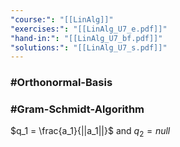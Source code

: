 ```yaml
---
"course:": "[[LinAlg]]"
"exercises:": "[[LinAlg_U7_e.pdf]]"
"hand-in:": "[[LinAlg_U7_bf.pdf]]"
"solutions:": "[[LinAlg_U7_s.pdf]]"
---
```




### #Orthonormal-Basis
### #Gram-Schmidt-Algorithm


$q_1 = \frac{a_1}{||a_1||}$
and 
$q_2= null$




